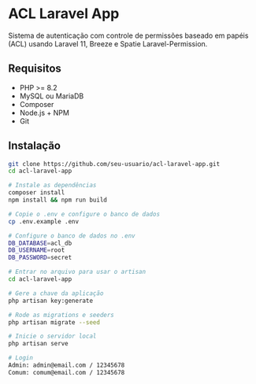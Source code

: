 # ACL Laravel App

Sistema de autenticação com controle de permissões baseado em papéis (ACL) usando Laravel 11, Breeze e Spatie Laravel-Permission.

## Requisitos

- PHP >= 8.2
- MySQL ou MariaDB
- Composer
- Node.js + NPM
- Git

## Instalação

```bash
git clone https://github.com/seu-usuario/acl-laravel-app.git
cd acl-laravel-app

# Instale as dependências
composer install
npm install && npm run build

# Copie o .env e configure o banco de dados
cp .env.example .env

# Configure o banco de dados no .env
DB_DATABASE=acl_db
DB_USERNAME=root
DB_PASSWORD=secret

# Entrar no arquivo para usar o artisan
cd acl-laravel-app

# Gere a chave da aplicação
php artisan key:generate

# Rode as migrations e seeders
php artisan migrate --seed

# Inicie o servidor local
php artisan serve

# Login 
Admin: admin@email.com / 12345678
Comum: comum@email.com / 12345678
